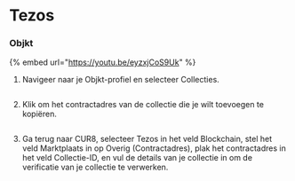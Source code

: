 # Tezos

### Objkt



{% embed url="https://youtu.be/eyzxjCoS9Uk" %}

1. Navigeer naar je Objkt-profiel en selecteer Collecties.

<figure><img src="../../.gitbook/assets/Screenshot 2024-08-29 at 14.06.04.png" alt=""><figcaption></figcaption></figure>

2. Klik om het contractadres van de collectie die je wilt toevoegen te kopiëren.

<figure><img src="../../.gitbook/assets/Screenshot 2024-08-29 at 14.12.20.png" alt=""><figcaption></figcaption></figure>

3. Ga terug naar CUR8, selecteer Tezos in het veld Blockchain, stel het veld Marktplaats in op Overig (Contractadres), plak het contractadres in het veld Collectie-ID, en vul de details van je collectie in om de verificatie van je collectie te verwerken.

<figure><img src="../../.gitbook/assets/Screenshot 2025-01-31 at 10.33.52.png" alt=""><figcaption></figcaption></figure>